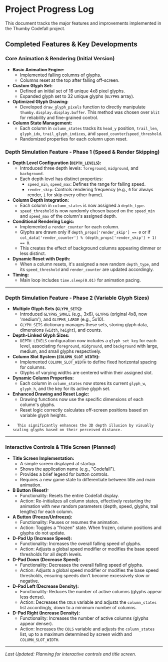 # Project Progress Log

This document tracks the major features and improvements implemented in the Thumby Codefall project.

## Completed Features & Key Developments

### Core Animation & Rendering (Initial Version)

*   **Basic Animation Engine:**
    *   Implemented falling columns of glyphs.
    *   Columns reset at the top after falling off-screen.
*   **Custom Glyph Set:**
    *   Defined an initial set of 16 unique 4x8 pixel glyphs.
    *   Expanded glyph set to 32 unique glyphs (`GLYPHS` array).
*   **Optimized Glyph Drawing:**
    *   Developed `draw_glyph_pixels` function to directly manipulate `thumby.display.display.buffer`. This method was chosen over `blit` for reliability and fine-grained control.
*   **Column State Management:**
    *   Each column in `column_states` tracks its `head_y` position, `trail_len`, `glyph_idx`, `trail_glyph_indices`, and `speed_counter`/`speed_threshold`.
    *   Randomized properties for each column upon reset.

### Depth Simulation Feature - Phase 1 (Speed & Render Skipping)

*   **Depth Level Configuration (`DEPTH_LEVELS`):**
    *   Introduced three depth levels: `foreground`, `midground`, and `background`.
    *   Each depth level has distinct properties:
        *   `speed_min`, `speed_max`: Defines the range for falling speed.
        *   `render_skip`: Controls rendering frequency (e.g., `0` for always render, `1` for skip every other frame).
*   **Column Depth Integration:**
    *   Each column in `column_states` is now assigned a `depth_type`.
    *   `speed_threshold` is now randomly chosen based on the `speed_min` and `speed_max` of the column's assigned depth.
*   **Conditional Rendering Logic:**
    *   Implemented a `render_counter` for each column.
    *   Glyphs are drawn only if `depth_props['render_skip'] == 0` or if `col_data['render_counter'] % (depth_props['render_skip'] + 1) == 0`.
    *   This creates the effect of background columns appearing dimmer or less distinct.
*   **Dynamic Reset with Depth:**
    *   When a column resets, it's assigned a new random `depth_type`, and its `speed_threshold` and `render_counter` are updated accordingly.
*   **Timing:**
    *   Main loop includes `time.sleep(0.01)` for animation pacing.

---

### Depth Simulation Feature - Phase 2 (Variable Glyph Sizes)

*   **Multiple Glyph Sets (`GLYPH_SETS`):**
    *   Introduced `GLYPHS_SMALL` (e.g., 3x6), `GLYPHS` (original 4x8, now 'medium'), and `GLYPHS_LARGE` (e.g., 5x10).
    *   `GLYPH_SETS` dictionary manages these sets, storing glyph data, dimensions (`width`, `height`), and counts.
*   **Depth-Linked Glyph Sizes:**
    *   `DEPTH_LEVELS` configuration now includes a `glyph_set_key` for each level, associating `foreground`, `midground`, and `background` with large, medium, and small glyphs respectively.
*   **Column Slot System (`COLUMN_SLOT_WIDTH`):**
    *   Implemented `COLUMN_SLOT_WIDTH` to define fixed horizontal spacing for columns.
    *   Glyphs of varying widths are centered within their assigned slot.
*   **Dynamic Column Properties:**
    *   Each column in `column_states` now stores its current `glyph_w`, `glyph_h`, and the key for its active glyph set.
*   **Enhanced Drawing and Reset Logic:**
    *   Drawing functions now use the specific dimensions of each column's glyphs.
    *   Reset logic correctly calculates off-screen positions based on variable glyph heights.
*       This significantly enhances the 3D depth illusion by visually scaling glyphs based on their perceived distance.

---

### Interactive Controls & Title Screen (Planned)

*   **Title Screen Implementation:**
    *   A simple screen displayed at startup.
    *   Shows the application name (e.g., "Codefall").
    *   Provides a brief legend for button controls.
    *   Requires a new game state to differentiate between title and main animation.
*   **B Button (Reset):**
    *   Functionality: Resets the entire Codefall display.
    *   Action: Re-initializes all column states, effectively restarting the animation with new random parameters (depth, speed, glyphs, trail lengths) for each column.
*   **A Button (Freeze/Unfreeze):**
    *   Functionality: Pauses or resumes the animation.
    *   Action: Toggles a "frozen" state. When frozen, column positions and glyphs do not update.
*   **D-Pad Up (Increase Speed):**
    *   Functionality: Increases the overall falling speed of glyphs.
    *   Action: Adjusts a global speed modifier or modifies the base speed thresholds for all depth levels.
*   **D-Pad Down (Decrease Speed):**
    *   Functionality: Decreases the overall falling speed of glyphs.
    *   Action: Adjusts a global speed modifier or modifies the base speed thresholds, ensuring speeds don't become excessively slow or negative.
*   **D-Pad Left (Decrease Density):**
    *   Functionality: Reduces the number of active columns (glyphs appear less dense).
    *   Action: Decreases the `COLS` variable and adjusts the `column_states` list accordingly, down to a minimum number of columns.
*   **D-Pad Right (Increase Density):**
    *   Functionality: Increases the number of active columns (glyphs appear denser).
    *   Action: Increases the `COLS` variable and adjusts the `column_states` list, up to a maximum determined by screen width and `COLUMN_SLOT_WIDTH`.
---
*Last Updated: Planning for interactive controls and title screen.*